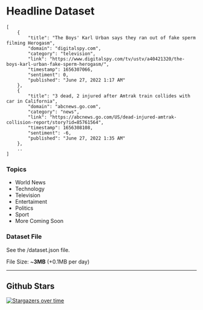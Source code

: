 # Headline Dataset

```
[
    {
        "title": "The Boys' Karl Urban says they ran out of fake sperm filming Herogasm",
        "domain": "digitalspy.com",
        "category": "television",
        "link": "https://www.digitalspy.com/tv/ustv/a40421320/the-boys-karl-urban-fake-sperm-herogasm/",
        "timestamp": 1656307066,
        "sentiment": 0,
        "published": "June 27, 2022 1:17 AM"
    },
    {
        "title": "3 dead, 2 injured after Amtrak train collides with car in California",
        "domain": "abcnews.go.com",
        "category": "news",
        "link": "https://abcnews.go.com/US/dead-injured-amtrak-collision-report/story?id=85761564",
        "timestamp": 1656308108,
        "sentiment": -6,
        "published": "June 27, 2022 1:35 AM"
    },
    ..
]
```

### Topics

- World News
- Technology
- Television
- Entertaiment
- Politics
- Sport
- More Coming Soon

### Dataset File

See the /dataset.json file. 

File Size: ~**3MB** (+0.1MB per day)

---

## Github Stars

[![Stargazers over time](https://starchart.cc/fwd/news.svg)](https://starchart.cc/fwd/news)
